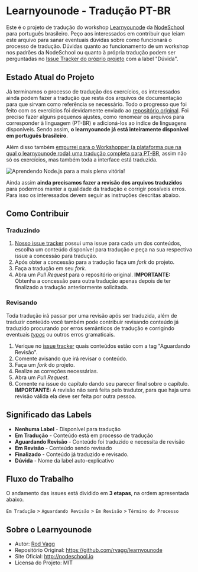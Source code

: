 # Learnyounode - Tradução PT-BR

Este é o projeto de tradução do workshop [Learnyounode](https://github.com/rvagg/learnyounode) da [NodeSchool](http://nodeschool.io) para português brasileiro.
Peço aos interessados em contribuir que leiam este arquivo para sanar eventuais dúvidas sobre como funcionará o processo de tradução.
Dúvidas quanto ao funcionamento de um workshop nos padrões da NodeSchool ou quanto à própria tradução podem ser perguntadas no [Issue Tracker do próprio projeto](https://github.com/lucasfcosta/learnyounode-pt-br/issues) com a label "Dúvida".

## Estado Atual do Projeto

Já terminamos o processo de tradução dos exercícios, os interessados ainda podem fazer a tradução que resta dos arquivos de documentação para que sirvam como referência se necessário. Todo o progresso que foi feito com os exercícios foi devidamente enviado ao [repositório original](https://github.com/rvagg/learnyounode). Foi preciso fazer alguns pequenos ajustes, como renomear os arquivos para corresponder à linguagem (PT-BR) e adicioná-los ao índice de linguagens disponíveis.
Sendo assim, **o learnyounode já está inteiramente disponível em português brasileiro**.

Além disso também [empurrei para o Workshopper (a plataforma que na qual o learnyounode roda) uma tradução completa para PT-BR](https://github.com/rvagg/workshopper/pull/83), assim não só os exercícios, mas também toda a interface está traduzida.

![Aprendendo Node.js para a mais plena vitória!](https://raw.github.com/lucasfcosta/learnyounode-pt-br/master/learnyounode.png)

Ainda assim **ainda precisamos fazer a revisão dos arquivos traduzidos** para podermos manter a qualidade da tradução e corrigir possíveis erros. Para isso os interessados devem seguir as instruções descritas abaixo.

## Como Contribuir

### Traduzindo

1. [Nosso issue tracker](https://github.com/lucasfcosta/learnyounode-pt-br/issues) possui uma issue para cada um dos conteúdos, escolha um conteúdo disponível para tradução e peça na sua respectiva issue a concessão para tradução.
2. Após obter a concessão para a tradução faça um *fork* do projeto.
3. Faça a tradução em seu *fork*.
4. Abra um *Pull Request* para o repositório original.
**IMPORTANTE:** Obtenha a concessão para outra tradução apenas depois de ter finalizado a tradução anteriormente solicitada.

### Revisando

Toda tradução irá passar por uma revisão após ser traduzida, além de traduzir conteúdo você também pode contribuir revisando conteúdo já traduzido procurando por erros semânticos de tradução e corrigindo eventuais [*typos*](http://www.inglesnosupermercado.com.br/o-que-significa-typo-em-ingles/) ou outros erros gramaticais.

1. Verique no [issue tracker](https://github.com/lucasfcosta/learnyounode-pt-br/issues) quais conteúdos estão com a tag "Aguardando Revisão".
2. Comente avisando que irá revisar o conteúdo.
3. Faça um *fork* do projeto.
4. Realize as correções necessárias.
5. Abra um *Pull Request*.
6. Comente na issue do capítulo dando seu parecer final sobre o capítulo.
**IMPORTANTE:** A revisão não será feita pelo tradutor, para que haja uma revisão válida ela deve ser feita por outra pessoa.

## Significado das Labels

* **Nenhuma Label** - Disponível para tradução
* **Em Tradução** - Conteúdo está em processo de tradução
* **Aguardando Revisão** - Conteúdo foi traduzido e necessita de revisão
* **Em Revisão** - Conteúdo sendo revisado
* **Finalizado** - Conteúdo já traduzido e revisado.
* **Dúvida** - Nome da label auto-explicativo

## Fluxo do Trabalho

O andamento das issues está dividido em **3 etapas**, na ordem apresentada abaixo.

`Em Tradução` > `Aguardando Revisão` > `Em Revisão` > `Término do Processo`

## Sobre o Learnyounode

* Autor: [Rod Vagg](https://github.com/rvagg)
* Repositório Original: https://github.com/rvagg/learnyounode
* Site Oficial: http://nodeschool.io
* Licensa do Projeto: MIT
